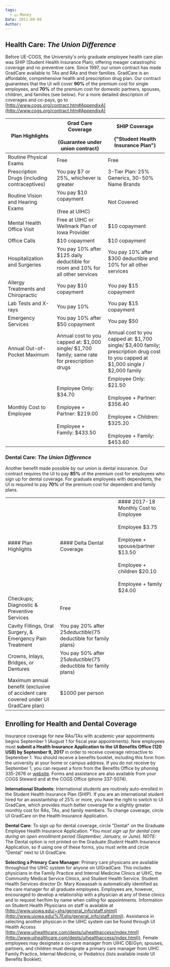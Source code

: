 ```yaml
---
tags:
  - 💵-Money
Date: 2011-09-09
Author: 
---
```

## Health Care: _The Union Difference_

Before UE-COGS, the University's only graduate employee health care plan was SHIP (Student Health Insurance Plan), offering meager catastrophic coverage and no preventive care. Since 1997, our union contract has made GradCare available to TAs and RAs and their families. GradCare is an affordable, comprehensive health and prescription drug plan. Our contract guarantees that the UI will cover **90%** of the premium cost for single employees, and **70%** of the premium cost for domestic partners, spouses, children, and families (see below). For a more detailed description of coverages and co-pays, go to [http://www.cogs.org/contract.htm#AppendixA](http://www.cogs.org/contract.htm#AppendixA)

|Plan Highlights|Grad Care Coverage<br><br>(Guarantee under union contract)|SHIP Coverage<br><br>("Student Health Insurance Plan")|
|---|---|---|
|Routine Physical Exams|Free|Free|
|Prescription Drugs (including contraceptives)|You pay $7 or 25%, whichever is greater|3-Tier Plan: 25% Generics, 30-50% Name Brands|
|Routine Vision and Hearing Exams|You pay $10 copayment<br><br>(free at UIHC)|Not Covered|
|Mental Health Office Visit|Free at UIHC or Wellmark Plan of Iowa Provider|$10 copayment|
|Office Calls|$10 copayment|$10 copayment|
|Hospitalization and Surgeries|You pay 10% after $125 daily deductible for room and 10% for all other services|You pay 10% after $300 deductible and 10% for all other services|
|Allergy Treatments and Chiropractic|You pay $10 copayment|You pay $15 copayment|
|Lab Tests and X-rays|You pay 10%|You pay $15 copayment|
|Emergency Services|You pay 10% after $50 copayment|You pay $50|
|Annual Out-of-Pocket Maximum|Annual cost to you capped at: $1,000 single/ $1,700 family; same rate for prescription drugs|Annual cost to you capped at: $1,700 single/ $3,400 family; prescription drug cost to you capped at $1,000 single / $2,000 family|
|Monthly Cost to Employee|Employee Only: $34.70<br><br>Employee + Partner: $219.00<br><br>Employee + Family: $433.50|Employee Only: $21.50<br><br>Employee + Partner: $356.40<br><br>Employee + Children: $325.20<br><br>Employee + Family: $453.60|

### Dental Care: _The Union Difference_

Another benefit made possible by our union is dental insurance. Our contract requires the UI to pay **85%** of the premium cost for employees who sign up for dental coverage. For graduate employees with dependents, the UI is required to pay **70%** of the premium cost for dependent and family plans.

|   |   |   |
|---|---|---|
|#### Plan Highlights|#### Delta Dental Coverage|#### 2017-18 Monthly Cost to Employee<br><br>Employee $3.75<br><br>Employee + spouse/partner $13.50<br><br>Employee + children $20.10<br><br>Employee + family $24.00|
|Checkups; Diagnostic & Preventive Services|Free|
|Cavity Fillings, Oral Surgery, & Emergency Pain Treatment|You pay 20% after $25 deductible ($75 deductible for family plans)|
|Crowns, Inlays, Bridges, or Dentures|You pay 50% after $25 deductible ($75 deductible for family plans)|
|Maximum annual benefit (exclusive of accident care covered under UI GradCare plan)|$1000 per person|

## Enrolling for Health and Dental Coverage

Insurance coverage for new RAs/TAs with academic year appointments begins September 1 (August 1 for fiscal year appointments). New employees must **submit a Health Insurance Application to the UI Benefits Office (120 USB) by September 9, 2017** in order to receive coverage retroactive to September 1. You should receive a benefits booklet, including this form from the university at your home or campus address. If you do not receive by September 1, you can request a form from the Benefits Office by phoning 335-2676 or [website](http://www.uiowa.edu/hr/benefits/healthinfo/index_grad.html). Forms and assistance are also available from your COGS Steward and at the COGS Office (phone 337-5074).

**International Students**: International students are routinely auto-enrolled in the Student Health Insurance Plan (SHIP). If you are an international student hired for an assistantship of 25% or more, you have the right to switch to UI GradCare, which provides much better coverage for a slightly greater monthly cost for RAs, TAs, and family members. To change coverage, circle UI GradCare on the Health Insurance Application.

**Dental Care**: To sign up for dental coverage, circle "Dental" on the Graduate Employee Health Insurance Application. **You must sign up for dental care during an open enrollment period (September, January, or June). **NOTE*:** The Dental option is not printed on the Graduate _Student_ Health Insurance Application, so if using one of these forms, you must write and circle "Dental" next to UI GradCare.

**Selecting a Primary Care Manager**: Primary care physicans are available throughout the UIHC system for anyone on UIGradCare. This includes physicians in the Family Practice and Internal Medicine Clinics at UIHC, the Community Medical Service Clinics, and Student Health Service. Student Health Services director Dr. Mary Kowassah is automatically identified as the care manager for all graduate employees. Employees are, however, encouraged to develop a relationship with a physician at any of these clinics and to request her/him by name when calling for appointments. Information on Student Health Physicians on staff is available at [http://www.uiowa.edu/~shs/general_info/staff.shtml](http://www.uiowa.edu/%7Eshs/general_info/staff.shtml). Assistance in selecting another physican in the UIHC system can be found through UI Health Access [http://www.uihealthcare.com/depts/uihealthaccess/index.html](http://www.uihealthcare.com/depts/uihealthaccess/index.html)). Female employees may designate a co-care manager from UIHC OB/Gyn; spouses, partners, and children must designate a primary care manager from UIHC Family Practice, Internal Medicine, or Pediatrics (lists available inside UI Benefits Booklet).